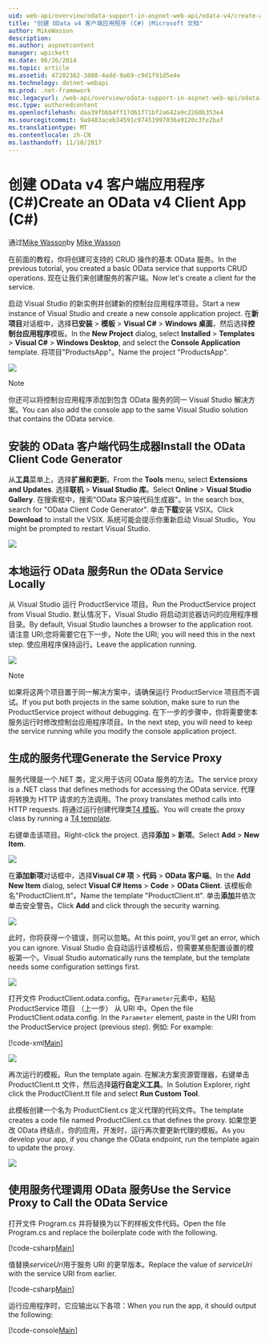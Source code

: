 ```yaml
---
uid: web-api/overview/odata-support-in-aspnet-web-api/odata-v4/create-an-odata-v4-client-app
title: "创建 OData v4 客户端应用程序 (C#) |Microsoft 文档"
author: MikeWasson
description: 
ms.author: aspnetcontent
manager: wpickett
ms.date: 06/26/2014
ms.topic: article
ms.assetid: 47202362-3808-4add-9a69-c9d1f91d5e4e
ms.technology: dotnet-webapi
ms.prod: .net-framework
msc.legacyurl: /web-api/overview/odata-support-in-aspnet-web-api/odata-v4/create-an-odata-v4-client-app
msc.type: authoredcontent
ms.openlocfilehash: daa39fbbb4ff17d61f71bf2a642a9c2260b353e4
ms.sourcegitcommit: 9a9483aceb34591c97451997036a9120c3fe2baf
ms.translationtype: MT
ms.contentlocale: zh-CN
ms.lasthandoff: 11/10/2017
---
```

<a name="create-an-odata-v4-client-app-c"></a><span data-ttu-id="4e9f0-102">创建 OData v4 客户端应用程序 (C#)</span><span class="sxs-lookup"><span data-stu-id="4e9f0-102">Create an OData v4 Client App (C#)</span></span>
====================
<span data-ttu-id="4e9f0-103">通过[Mike Wasson](https://github.com/MikeWasson)</span><span class="sxs-lookup"><span data-stu-id="4e9f0-103">by [Mike Wasson](https://github.com/MikeWasson)</span></span>

<span data-ttu-id="4e9f0-104">在前面的教程，你将创建可支持的 CRUD 操作的基本 OData 服务。</span><span class="sxs-lookup"><span data-stu-id="4e9f0-104">In the previous tutorial, you created a basic OData service that supports CRUD operations.</span></span> <span data-ttu-id="4e9f0-105">现在让我们来创建服务的客户端。</span><span class="sxs-lookup"><span data-stu-id="4e9f0-105">Now let's create a client for the service.</span></span>

<span data-ttu-id="4e9f0-106">启动 Visual Studio 的新实例并创建新的控制台应用程序项目。</span><span class="sxs-lookup"><span data-stu-id="4e9f0-106">Start a new instance of Visual Studio and create a new console application project.</span></span> <span data-ttu-id="4e9f0-107">在**新项目**对话框中，选择**已安装** &gt; **模板** &gt; **Visual C#** &gt; **Windows 桌面**，然后选择**控制台应用程序**模板。</span><span class="sxs-lookup"><span data-stu-id="4e9f0-107">In the **New Project** dialog, select **Installed** &gt; **Templates** &gt; **Visual C#** &gt; **Windows Desktop**, and select the **Console Application** template.</span></span> <span data-ttu-id="4e9f0-108">将项目&quot;ProductsApp&quot;。</span><span class="sxs-lookup"><span data-stu-id="4e9f0-108">Name the project &quot;ProductsApp&quot;.</span></span>

![](create-an-odata-v4-client-app/_static/image1.png)

> [!NOTE]
> <span data-ttu-id="4e9f0-109">你还可以将控制台应用程序添加到包含 OData 服务的同一 Visual Studio 解决方案。</span><span class="sxs-lookup"><span data-stu-id="4e9f0-109">You can also add the console app to the same Visual Studio solution that contains the OData service.</span></span>


## <a name="install-the-odata-client-code-generator"></a><span data-ttu-id="4e9f0-110">安装的 OData 客户端代码生成器</span><span class="sxs-lookup"><span data-stu-id="4e9f0-110">Install the OData Client Code Generator</span></span>

<span data-ttu-id="4e9f0-111">从**工具**菜单上，选择**扩展和更新**。</span><span class="sxs-lookup"><span data-stu-id="4e9f0-111">From the **Tools** menu, select **Extensions and Updates**.</span></span> <span data-ttu-id="4e9f0-112">选择**联机** &gt; **Visual Studio 库**。</span><span class="sxs-lookup"><span data-stu-id="4e9f0-112">Select **Online** &gt; **Visual Studio Gallery**.</span></span> <span data-ttu-id="4e9f0-113">在搜索框中，搜索&quot;OData 客户端代码生成器&quot;。</span><span class="sxs-lookup"><span data-stu-id="4e9f0-113">In the search box, search for &quot;OData Client Code Generator&quot;.</span></span> <span data-ttu-id="4e9f0-114">单击**下载**安装 VSIX。</span><span class="sxs-lookup"><span data-stu-id="4e9f0-114">Click **Download** to install the VSIX.</span></span> <span data-ttu-id="4e9f0-115">系统可能会提示你重新启动 Visual Studio。</span><span class="sxs-lookup"><span data-stu-id="4e9f0-115">You might be prompted to restart Visual Studio.</span></span>

[![](create-an-odata-v4-client-app/_static/image3.png)](create-an-odata-v4-client-app/_static/image2.png)

## <a name="run-the-odata-service-locally"></a><span data-ttu-id="4e9f0-116">本地运行 OData 服务</span><span class="sxs-lookup"><span data-stu-id="4e9f0-116">Run the OData Service Locally</span></span>

<span data-ttu-id="4e9f0-117">从 Visual Studio 运行 ProductService 项目。</span><span class="sxs-lookup"><span data-stu-id="4e9f0-117">Run the ProductService project from Visual Studio.</span></span> <span data-ttu-id="4e9f0-118">默认情况下，Visual Studio 将启动浏览器访问的应用程序根目录。</span><span class="sxs-lookup"><span data-stu-id="4e9f0-118">By default, Visual Studio launches a browser to the application root.</span></span> <span data-ttu-id="4e9f0-119">请注意 URI;您将需要它在下一步。</span><span class="sxs-lookup"><span data-stu-id="4e9f0-119">Note the URI; you will need this in the next step.</span></span> <span data-ttu-id="4e9f0-120">使应用程序保持运行。</span><span class="sxs-lookup"><span data-stu-id="4e9f0-120">Leave the application running.</span></span>

![](create-an-odata-v4-client-app/_static/image4.png)

> [!NOTE]
> <span data-ttu-id="4e9f0-121">如果将这两个项目置于同一解决方案中，请确保运行 ProductService 项目而不调试。</span><span class="sxs-lookup"><span data-stu-id="4e9f0-121">If you put both projects in the same solution, make sure to run the ProductService project without debugging.</span></span> <span data-ttu-id="4e9f0-122">在下一步的步骤中，你将需要使本服务运行时修改控制台应用程序项目。</span><span class="sxs-lookup"><span data-stu-id="4e9f0-122">In the next step, you will need to keep the service running while you modify the console application project.</span></span>


## <a name="generate-the-service-proxy"></a><span data-ttu-id="4e9f0-123">生成的服务代理</span><span class="sxs-lookup"><span data-stu-id="4e9f0-123">Generate the Service Proxy</span></span>

<span data-ttu-id="4e9f0-124">服务代理是一个.NET 类，定义用于访问 OData 服务的方法。</span><span class="sxs-lookup"><span data-stu-id="4e9f0-124">The service proxy is a .NET class that defines methods for accessing the OData service.</span></span> <span data-ttu-id="4e9f0-125">代理将转换为 HTTP 请求的方法调用。</span><span class="sxs-lookup"><span data-stu-id="4e9f0-125">The proxy translates method calls into HTTP requests.</span></span> <span data-ttu-id="4e9f0-126">将通过运行创建代理类[T4 模板](https://msdn.microsoft.com/en-us/library/bb126445.aspx)。</span><span class="sxs-lookup"><span data-stu-id="4e9f0-126">You will create the proxy class by running a [T4 template](https://msdn.microsoft.com/en-us/library/bb126445.aspx).</span></span>

<span data-ttu-id="4e9f0-127">右键单击该项目。</span><span class="sxs-lookup"><span data-stu-id="4e9f0-127">Right-click the project.</span></span> <span data-ttu-id="4e9f0-128">选择**添加** &gt; **新项**。</span><span class="sxs-lookup"><span data-stu-id="4e9f0-128">Select **Add** &gt; **New Item**.</span></span>

![](create-an-odata-v4-client-app/_static/image5.png)

<span data-ttu-id="4e9f0-129">在**添加新项**对话框中，选择**Visual C# 项** &gt; **代码** &gt; **OData 客户端**。</span><span class="sxs-lookup"><span data-stu-id="4e9f0-129">In the **Add New Item** dialog, select **Visual C# Items** &gt; **Code** &gt; **OData Client**.</span></span> <span data-ttu-id="4e9f0-130">该模板命名&quot;ProductClient.tt&quot;。</span><span class="sxs-lookup"><span data-stu-id="4e9f0-130">Name the template &quot;ProductClient.tt&quot;.</span></span> <span data-ttu-id="4e9f0-131">单击**添加**并依次单击安全警告。</span><span class="sxs-lookup"><span data-stu-id="4e9f0-131">Click **Add** and click through the security warning.</span></span>

[![](create-an-odata-v4-client-app/_static/image7.png)](create-an-odata-v4-client-app/_static/image6.png)

<span data-ttu-id="4e9f0-132">此时，你将获得一个错误，则可以忽略。</span><span class="sxs-lookup"><span data-stu-id="4e9f0-132">At this point, you'll get an error, which you can ignore.</span></span> <span data-ttu-id="4e9f0-133">Visual Studio 会自动运行该模板后，但需要某些配置设置的模板第一个。</span><span class="sxs-lookup"><span data-stu-id="4e9f0-133">Visual Studio automatically runs the template, but the template needs some configuration settings first.</span></span>

[![](create-an-odata-v4-client-app/_static/image9.png)](create-an-odata-v4-client-app/_static/image8.png)

<span data-ttu-id="4e9f0-134">打开文件 ProductClient.odata.config。在`Parameter`元素中，粘贴 ProductService 项目 （上一步） 从 URI 中。</span><span class="sxs-lookup"><span data-stu-id="4e9f0-134">Open the file ProductClient.odata.config. In the `Parameter` element, paste in the URI from the ProductService project (previous step).</span></span> <span data-ttu-id="4e9f0-135">例如: </span><span class="sxs-lookup"><span data-stu-id="4e9f0-135">For example:</span></span>

[!code-xml[Main](create-an-odata-v4-client-app/samples/sample1.xml)]

[![](create-an-odata-v4-client-app/_static/image11.png)](create-an-odata-v4-client-app/_static/image10.png)

<span data-ttu-id="4e9f0-136">再次运行的模板。</span><span class="sxs-lookup"><span data-stu-id="4e9f0-136">Run the template again.</span></span> <span data-ttu-id="4e9f0-137">在解决方案资源管理器，右键单击 ProductClient.tt 文件，然后选择**运行自定义工具**。</span><span class="sxs-lookup"><span data-stu-id="4e9f0-137">In Solution Explorer, right click the ProductClient.tt file and select **Run Custom Tool**.</span></span>

<span data-ttu-id="4e9f0-138">此模板创建一个名为 ProductClient.cs 定义代理的代码文件。</span><span class="sxs-lookup"><span data-stu-id="4e9f0-138">The template creates a code file named ProductClient.cs that defines the proxy.</span></span> <span data-ttu-id="4e9f0-139">如果您更改 OData 终结点，你的应用，开发时，运行再次要更新代理的模板。</span><span class="sxs-lookup"><span data-stu-id="4e9f0-139">As you develop your app, if you change the OData endpoint, run the template again to update the proxy.</span></span>

![](create-an-odata-v4-client-app/_static/image12.png)

## <a name="use-the-service-proxy-to-call-the-odata-service"></a><span data-ttu-id="4e9f0-140">使用服务代理调用 OData 服务</span><span class="sxs-lookup"><span data-stu-id="4e9f0-140">Use the Service Proxy to Call the OData Service</span></span>

<span data-ttu-id="4e9f0-141">打开文件 Program.cs 并将替换为以下的样板文件代码。</span><span class="sxs-lookup"><span data-stu-id="4e9f0-141">Open the file Program.cs and replace the boilerplate code with the following.</span></span>

[!code-csharp[Main](create-an-odata-v4-client-app/samples/sample2.cs)]

<span data-ttu-id="4e9f0-142">值替换*serviceUri*用于服务 URI 的更早版本。</span><span class="sxs-lookup"><span data-stu-id="4e9f0-142">Replace the value of *serviceUri* with the service URI from earlier.</span></span>

[!code-csharp[Main](create-an-odata-v4-client-app/samples/sample3.cs)]

<span data-ttu-id="4e9f0-143">运行应用程序时，它应输出以下各项：</span><span class="sxs-lookup"><span data-stu-id="4e9f0-143">When you run the app, it should output the following:</span></span>

[!code-console[Main](create-an-odata-v4-client-app/samples/sample4.cmd)]
